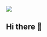<div>
    <img src="https://capsule-render.vercel.app/api?type=waving&height=200&color=gradient&customColorList=2&text=Secuho&fontSize=55&fontAlign=75&fontAlignY=37" />
</div>

## Hi there 👋
